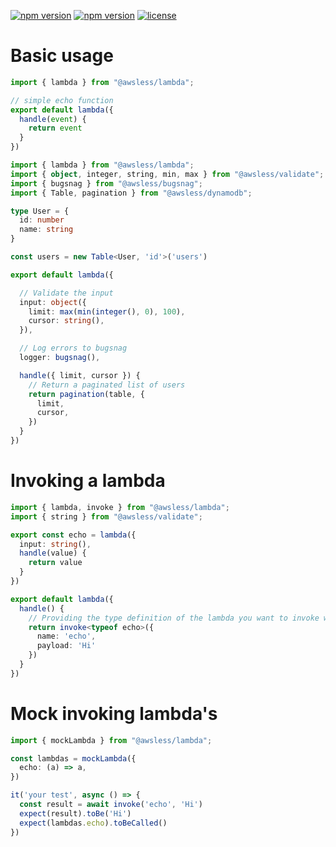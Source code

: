
[![npm version](https://img.shields.io/npm/dw/@awsless/lambda)](https://www.npmjs.org/package/@awsless/lambda)
[![npm version](https://img.shields.io/npm/v/@awsless/lambda.svg?style=flat-square)](https://www.npmjs.org/package/@awsless/lambda)
[![license](https://img.shields.io/badge/license-MIT-brightgreen)](LICENSE)


# Basic usage

```ts
import { lambda } from "@awsless/lambda";

// simple echo function
export default lambda({
  handle(event) {
    return event
  }
})
```

```ts
import { lambda } from "@awsless/lambda";
import { object, integer, string, min, max } from "@awsless/validate";
import { bugsnag } from "@awsless/bugsnag";
import { Table, pagination } from "@awsless/dynamodb";

type User = {
  id: number
  name: string
}

const users = new Table<User, 'id'>('users')

export default lambda({

  // Validate the input
  input: object({
    limit: max(min(integer(), 0), 100),
    cursor: string(),
  }),

  // Log errors to bugsnag
  logger: bugsnag(),

  handle({ limit, cursor }) {
    // Return a paginated list of users
    return pagination(table, {
      limit,
      cursor,
    })
  }
})
```

# Invoking a lambda

```ts
import { lambda, invoke } from "@awsless/lambda";
import { string } from "@awsless/validate";

export const echo = lambda({
  input: string(),
  handle(value) {
    return value
  }
})

export default lambda({
  handle() {
    // Providing the type definition of the lambda you want to invoke will give you type hinting for the payload and return value.
    return invoke<typeof echo>({
      name: 'echo',
      payload: 'Hi'
    })
  }
})

```

# Mock invoking lambda's

```ts
import { mockLambda } from "@awsless/lambda";

const lambdas = mockLambda({
  echo: (a) => a,
})

it('your test', async () => {
  const result = await invoke('echo', 'Hi')
  expect(result).toBe('Hi')
  expect(lambdas.echo).toBeCalled()
})

```
